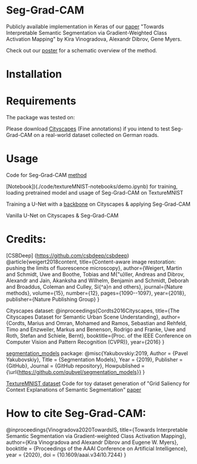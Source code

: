 # Seg-Grad-CAM
Publicly available implementation in Keras of our [paper](https://aaai.org/ojs/index.php/AAAI/article/view/7244) "Towards Interpretable Semantic Segmentation via Gradient-Weighted Class Activation Mapping" by Kira Vinogradova, Alexandr Dibrov, Gene Myers.

Check out our [poster](./poster_Vinogradova_AAAI_Feb2020.pdf) for a schematic overview of the method.

# Installation

# Requirements
The package was tested on:

Please download [Cityscapes](https://www.cityscapes-dataset.com/) (Fine annotations) if you intend to test Seg-Grad-CAM on a real-world dataset collected on German roads.

# Usage
Code for Seg-Grad-CAM [method](./code/seggradcam/seggradcam.py#L118)

[Notebook])(./code/textureMNIST-notebooks/demo.ipynb) for training, loading pretrained model and usage of Seg-Grad-CAM on TextureMNIST

Training a U-Net with a [backbone](./code/cityscapes-notebooks/city_demo_backbone.ipynb) on Cityscapes & applying Seg-Grad-CAM

Vanilla U-Net on Cityscapes & Seg-Grad-CAM


# Credits:

[CSBDeep] (https://github.com/csbdeep/csbdeep)
@article{weigert2018content,
  title={Content-aware image restoration: pushing the limits of fluorescence microscopy},
  author={Weigert, Martin and Schmidt, Uwe and Boothe, Tobias and M{\"u}ller, Andreas and Dibrov, Alexandr and Jain, Akanksha and Wilhelm, Benjamin and Schmidt, Deborah and Broaddus, Coleman and Culley, Si{\^a}n and others},
  journal={Nature methods},
  volume={15},
  number={12},
  pages={1090--1097},
  year={2018},
  publisher={Nature Publishing Group}
}

Cityscapes dataset:
@inproceedings{Cordts2016Cityscapes,
title={The Cityscapes Dataset for Semantic Urban Scene Understanding},
author={Cordts, Marius and Omran, Mohamed and Ramos, Sebastian and Rehfeld, Timo and Enzweiler, Markus and Benenson, Rodrigo and Franke, Uwe and Roth, Stefan and Schiele, Bernt},
booktitle={Proc. of the IEEE Conference on Computer Vision and Pattern Recognition (CVPR)},
year={2016}
}

[segmentation_models](https://github.com/qubvel/segmentation_models) package:
@misc{Yakubovskiy:2019,
  Author = {Pavel Yakubovskiy},
  Title = {Segmentation Models},
  Year = {2019},
  Publisher = {GitHub},
  Journal = {GitHub repository},
  Howpublished = {\url{https://github.com/qubvel/segmentation_models}}
}

[TextureMNIST dataset](https://github.com/boschresearch/GridSaliency-ToyDatasetGen)
Code for toy dataset generation of "Grid Saliency for Context Explanations of Semantic Segmentation" [paper](https://arxiv.org/abs/1907.13054)

# How to cite Seg-Grad-CAM:

@inproceedings{Vinogradova2020TowardsIS,
  title={Towards Interpretable Semantic Segmentation via Gradient-weighted Class Activation Mapping},
  author={Kira Vinogradova and Alexandr Dibrov and Eugene W. Myers},
  booktitle = {Proceedings of the AAAI Conference on Artificial Intelligence},
  year      = {2020},
  doi       = {10.1609/aaai.v34i10.7244}
}